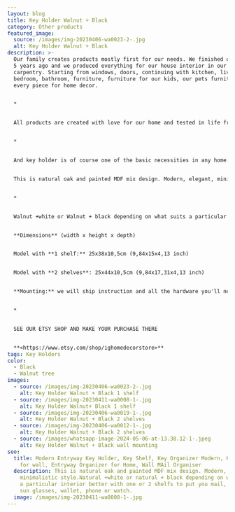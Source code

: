 ```yaml
---
layout: blog
title: Key Holder Walnut + Black
category: Other products
featured_image:
  source: /images/img-20230406-wa0023-2-.jpg
  alt: Key Holder Walnut + Black
description: >-
  Our family creates products mostly first for our needs. We finished our house
  5 years ago and we produced everything for our house interior in our
  carpentry. Starting from windows, doors, continuing with kitchen, living room,
  bedroom, bathroom, furniture, furniture for our kids, our pets furniture and
  every piece for home decor. 


  *


  All products are created with love for our home and tested in life from our family members and friends who rather often after seeing our products asked to make the same for them or for presents. This was also reason to start for our Etsy shop, just to share. We are happy for each purchase, really glad that people around the world like our products.


  *


  And key holder is of course one of the basic necessities in any home.


  This is natural oak and painted MDF mix design. Modern, elegant, minimalistic style. 


  *


  Walnut +white or Walnut + black depending on what suits a particular interior better with one or 2 shelfs to put you mail, bills, sun glasses, wallet, phone or watch.


  **Dimensions** (width x height x depth)


  Model with **1 shelf:** 25x38x10,5cm (9,84x15x4,13 inch)


  Model with **2 shelves**: 25x44x10,5cm (9,84x17,31x4,13 inch)


  **Mounting:** we will ship instruction and all the hardware you'll need to install together with product.


  *


  SEE OUR ETSY SHOP AND MAKE YOUR PURCHASE THERE


  **<https://www.etsy.com/shop/ighomedecorstore>**
tags: Key Holders
color:
  - Black
  - Walnut tree
images:
  - source: /images/img-20230406-wa0023-2-.jpg
    alt: Key Holder Walnut + Black 1 shelf
  - source: /images/img-20230411-wa0008-1-.jpg
    alt: Key Holder Walnut+ Black 1 shelf
  - source: /images/img-20230406-wa0019-1-.jpg
    alt: Key Holder Walnut + Black 2 shelves
  - source: /images/img-20230406-wa0012-1-.jpg
    alt: Key Holder Walnut + Black 2 shelves
  - source: /images/whatsapp-image-2024-05-06-at-13.38.12-1-.jpeg
    alt: Key Holder Walnut + Black wall mounting
seo:
  title: Modern Entryway Key Holder, Key Shelf, Key Organizer Modern, Key holder
    for wall, Entryway Organizer for Home, Wall MAil Organiser
  description: This is natural oak and painted MDF mix design. Modern, elegant,
    minimalistic style.Natural +white or natural + black depending on what suits
    a particular interior better with one or 2 shelfs to put you mail, bills,
    sun glasses, wallet, phone or watch.
  image: /images/img-20230411-wa0008-1-.jpg
---
```


